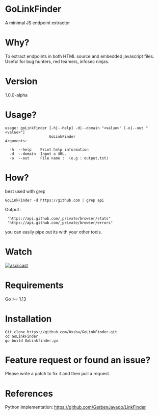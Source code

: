 # GoLinkFinder
A minimal JS endpoint extractor 

# Why?
To extract endpoints in both HTML source and embedded javascript files. Useful for bug hunters, red teamers, infosec ninjas. 


# Version
1.0.0-alpha


# Usage?

```[-d|--domain] is required
usage: goLinkFinder [-h|--help] -d|--domain "<value>" [-o|--out "<value>"]
                    GoLinkFinder
Arguments:

  -h  --help    Print help information
  -d  --domain  Input a URL.
  -o  --out     File name :  (e.g : output.txt)
 ```
 
 # How? 
 best used with grep
 
 ```
 GoLinkFinder -d https://github.com | grep api
```
Output :
```
 "https://api.github.com/_private/browser/stats"
 "https://api.github.com/_private/browser/errors"
 ```
you can easily pipe out its with your other tools. 
# Watch
[![asciicast](https://asciinema.org/a/k1g1WNVS0Zp5wvcXpBhDC2De3.svg)](https://asciinema.org/a/k1g1WNVS0Zp5wvcXpBhDC2De3)


# Requirements 
Go >= 1.13
# Installation 
```
Git clone https://github.com/0xsha/GoLinkFinder.git
cd GoLinkFinder
go build GoLinkfinder.go 
```

# Feature request or found an issue?
Please write a patch to fix it and then pull a request. 


# References

Python implementation:
https://github.com/GerbenJavado/LinkFinder 